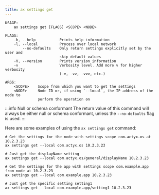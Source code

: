 ```yaml
---
title: ax settings get
---
```


```text title="Get settings from an ActyxOS node"
USAGE:
    ax settings get [FLAGS] <SCOPE> <NODE>

FLAGS:
    -h, --help           Prints help information
    -l, --local          Process over local network
        --no-defaults    Only return settings explicitly set by the user and
                         skip default values
    -V, --version        Prints version information
    -v                   Verbosity level. Add more v for higher verbosity
                         (-v, -vv, -vvv, etc.)

ARGS:
    <SCOPE>    Scope from which you want to get the settings
    <NODE>     Node ID or, if using `--local`, the IP address of the node to
               perform the operation on
```

:::info Null or schema conformant
The return value of this command will always be either null or schema conformant, unless the `--no-defaults` flag is used.
:::

Here are some examples of using the `ax settings get` command:

```text title="Example Usage"
# Get the settings for the node with settings scope com.actyx.os at 10.2.3.23
ax settings get --local com.actyx.os 10.2.3.23

# Just get the displayName setting
ax settings get --local com.actyx.os/general/displayName 10.2.3.23

# Get the settings for the app with settings scope com.example.app from node at 10.2.3.23
ax settings get --local com.example.app 10.2.3.23

# Just get the specific setting setting1
ax settings get --local com.example.app/setting1 10.2.3.23
```

